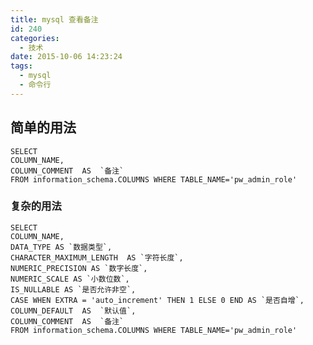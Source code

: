 ```yaml
---
title: mysql 查看备注
id: 240
categories:
  - 技术
date: 2015-10-06 14:23:24
tags:
  - mysql
  - 命令行
---
```


## 简单的用法

    SELECT
    COLUMN_NAME,
    COLUMN_COMMENT  AS  `备注`
    FROM information_schema.COLUMNS WHERE TABLE_NAME='pw_admin_role'


### 复杂的用法

    SELECT
    COLUMN_NAME,
    DATA_TYPE AS `数据类型`,
    CHARACTER_MAXIMUM_LENGTH  AS `字符长度`,
    NUMERIC_PRECISION AS `数字长度`,
    NUMERIC_SCALE AS `小数位数`,
    IS_NULLABLE AS `是否允许非空`,
    CASE WHEN EXTRA = 'auto_increment' THEN 1 ELSE 0 END AS `是否自增`,
    COLUMN_DEFAULT  AS  `默认值`,
    COLUMN_COMMENT  AS  `备注`
    FROM information_schema.COLUMNS WHERE TABLE_NAME='pw_admin_role'
